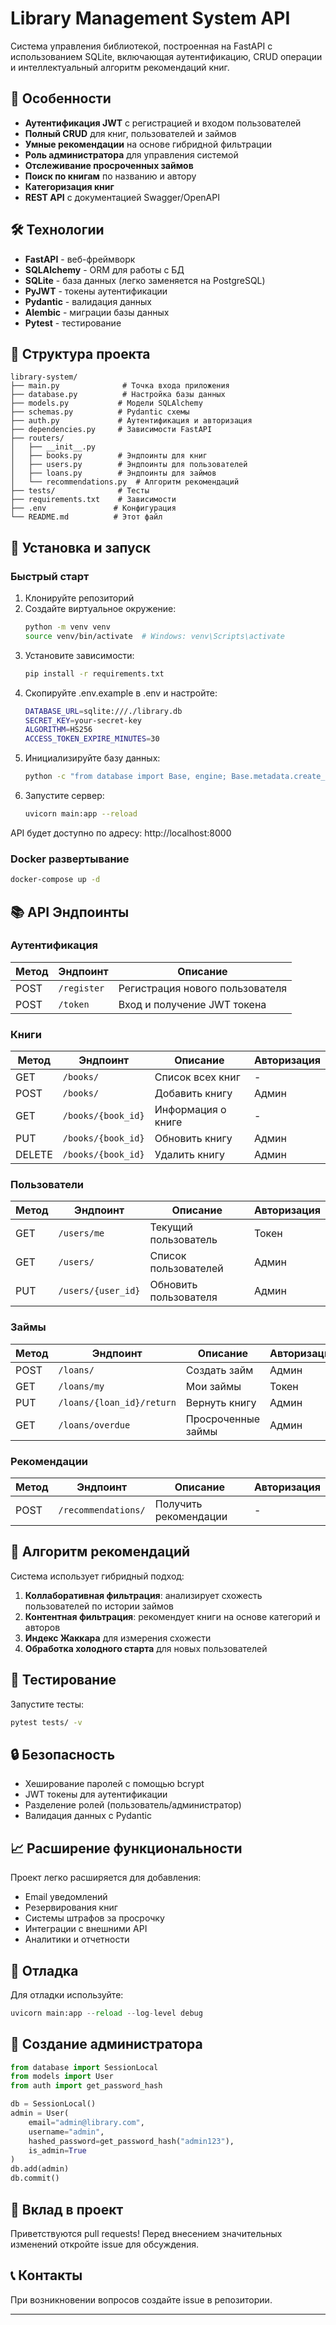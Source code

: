 # Library Management System API

Система управления библиотекой, построенная на FastAPI с использованием SQLite, включающая аутентификацию, CRUD операции и интеллектуальный алгоритм рекомендаций книг.

## 🚀 Особенности

- **Аутентификация JWT** с регистрацией и входом пользователей
- **Полный CRUD** для книг, пользователей и займов
- **Умные рекомендации** на основе гибридной фильтрации
- **Роль администратора** для управления системой
- **Отслеживание просроченных займов**
- **Поиск по книгам** по названию и автору
- **Категоризация книг**
- **REST API** с документацией Swagger/OpenAPI

## 🛠️ Технологии

- **FastAPI** - веб-фреймворк
- **SQLAlchemy** - ORM для работы с БД
- **SQLite** - база данных (легко заменяется на PostgreSQL)
- **PyJWT** - токены аутентификации
- **Pydantic** - валидация данных
- **Alembic** - миграции базы данных
- **Pytest** - тестирование

## 📁 Структура проекта

```
library-system/
├── main.py              # Точка входа приложения
├── database.py          # Настройка базы данных
├── models.py           # Модели SQLAlchemy
├── schemas.py          # Pydantic схемы
├── auth.py             # Аутентификация и авторизация
├── dependencies.py     # Зависимости FastAPI
├── routers/
│   ├── __init__.py
│   ├── books.py        # Эндпоинты для книг
│   ├── users.py        # Эндпоинты для пользователей
│   ├── loans.py        # Эндпоинты для займов
│   └── recommendations.py  # Алгоритм рекомендаций
├── tests/              # Тесты
├── requirements.txt    # Зависимости
├── .env               # Конфигурация
└── README.md          # Этот файл
```

## 🔧 Установка и запуск

### Быстрый старт

1. Клонируйте репозиторий
2. Создайте виртуальное окружение:
   ```bash
   python -m venv venv
   source venv/bin/activate  # Windows: venv\Scripts\activate
   ```
3. Установите зависимости:
   ```bash
   pip install -r requirements.txt
   ```
4. Скопируйте .env.example в .env и настройте:
   ```bash
   DATABASE_URL=sqlite:///./library.db
   SECRET_KEY=your-secret-key
   ALGORITHM=HS256
   ACCESS_TOKEN_EXPIRE_MINUTES=30
   ```
5. Инициализируйте базу данных:
   ```bash
   python -c "from database import Base, engine; Base.metadata.create_all(bind=engine)"
   ```
6. Запустите сервер:
   ```bash
   uvicorn main:app --reload
   ```

API будет доступно по адресу: http://localhost:8000

### Docker развертывание

```bash
docker-compose up -d
```

## 📚 API Эндпоинты

### Аутентификация

| Метод | Эндпоинт | Описание |
|-------|----------|----------|
| POST | `/register` | Регистрация нового пользователя |
| POST | `/token` | Вход и получение JWT токена |

### Книги

| Метод | Эндпоинт | Описание | Авторизация |
|-------|----------|----------|-------------|
| GET | `/books/` | Список всех книг | - |
| POST | `/books/` | Добавить книгу | Админ |
| GET | `/books/{book_id}` | Информация о книге | - |
| PUT | `/books/{book_id}` | Обновить книгу | Админ |
| DELETE | `/books/{book_id}` | Удалить книгу | Админ |

### Пользователи

| Метод | Эндпоинт | Описание | Авторизация |
|-------|----------|----------|-------------|
| GET | `/users/me` | Текущий пользователь | Токен |
| GET | `/users/` | Список пользователей | Админ |
| PUT | `/users/{user_id}` | Обновить пользователя | Админ |

### Займы

| Метод | Эндпоинт | Описание | Авторизация |
|-------|----------|----------|-------------|
| POST | `/loans/` | Создать займ | Админ |
| GET | `/loans/my` | Мои займы | Токен |
| PUT | `/loans/{loan_id}/return` | Вернуть книгу | Админ |
| GET | `/loans/overdue` | Просроченные займы | Админ |

### Рекомендации

| Метод | Эндпоинт | Описание | Авторизация |
|-------|----------|----------|-------------|
| POST | `/recommendations/` | Получить рекомендации | - |

## 🧮 Алгоритм рекомендаций

Система использует гибридный подход:

1. **Коллаборативная фильтрация**: анализирует схожесть пользователей по истории займов
2. **Контентная фильтрация**: рекомендует книги на основе категорий и авторов
3. **Индекс Жаккара** для измерения схожести
4. **Обработка холодного старта** для новых пользователей

## 🧪 Тестирование

Запустите тесты:
```bash
pytest tests/ -v
```

## 🔒 Безопасность

- Хеширование паролей с помощью bcrypt
- JWT токены для аутентификации
- Разделение ролей (пользователь/администратор)
- Валидация данных с Pydantic

## 📈 Расширение функциональности

Проект легко расширяется для добавления:
- Email уведомлений
- Резервирования книг
- Системы штрафов за просрочку
- Интеграции с внешними API
- Аналитики и отчетности

## 🐛 Отладка

Для отладки используйте:
```python
uvicorn main:app --reload --log-level debug
```

## 👥 Создание администратора

```python
from database import SessionLocal
from models import User
from auth import get_password_hash

db = SessionLocal()
admin = User(
    email="admin@library.com",
    username="admin",
    hashed_password=get_password_hash("admin123"),
    is_admin=True
)
db.add(admin)
db.commit()
```


## 🤝 Вклад в проект

Приветствуются pull requests! Перед внесением значительных изменений откройте issue для обсуждения.

## 📞 Контакты

При возникновении вопросов создайте issue в репозитории.

---

